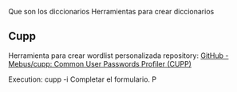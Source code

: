 
Que son los diccionarios
Herramientas para crear diccionarios

## Cupp
Herramienta para crear wordlist personalizada
repository: [GitHub - Mebus/cupp: Common User Passwords Profiler (CUPP)](https://github.com/Mebus/cupp)

Execution:
cupp -i
Completar el formulario.
P